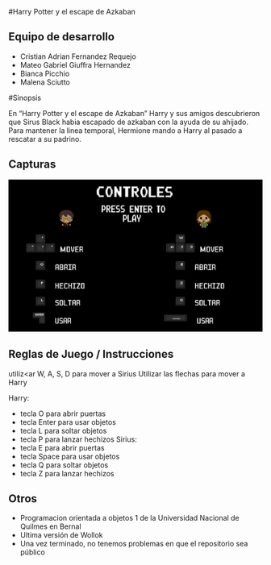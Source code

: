 #Harry Potter y el escape de Azkaban


## Equipo de desarrollo

- Cristian Adrian Fernandez Requejo
- Mateo Gabriel Giuffra Hernandez
- Bianca Picchio
- Malena Sciutto

#Sinopsis

En “Harry Potter y el escape de Azkaban” Harry y sus amigos descubrieron que Sirus Black habia escapado de azkaban con la ayuda de su ahijado. Para mantener la linea temporal, Hermione mando a Harry al pasado a rescatar a su padrino.

## Capturas

![title](https://github.com/obj1unq/2023s2-tp-game-grupo-2-1/blob/master/assets/fondoReglas.png)

## Reglas de Juego / Instrucciones

utiliz<ar W, A, S, D para mover a Sirius
Utilizar las flechas para mover a Harry

Harry:
- tecla O para abrir puertas
- tecla Enter para usar objetos
- tecla L para soltar objetos
- tecla P para lanzar hechizos
Sirius:
- tecla E para abrir puertas
- tecla Space para usar objetos
- tecla Q para soltar objetos
- tecla Z para lanzar hechizos 


## Otros

- Programacion orientada a objetos 1 de la Universidad Nacional de Quilmes en Bernal
- Ultima versión de Wollok
- Una vez terminado, no tenemos problemas en que el repositorio sea público
